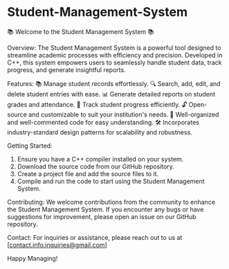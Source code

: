 # Student-Management-System
📚 Welcome to the Student Management System 📚


Overview:
The Student Management System is a powerful tool designed to streamline academic processes with efficiency and precision. Developed in C++, this system empowers users to seamlessly handle student data, track progress, and generate insightful reports.

Features:
📚 Manage student records effortlessly.
🔍 Search, add, edit, and delete student entries with ease.
📊 Generate detailed reports on student grades and attendance.
🔄 Track student progress efficiently.
🔓 Open-source and customizable to suit your institution's needs.
🧠 Well-organized and well-commented code for easy understanding.
🛠️ Incorporates industry-standard design patterns for scalability and robustness.

Getting Started:
1. Ensure you have a C++ compiler installed on your system.
2. Download the source code from our GitHub repository.
3. Create a project file and add the source files to it.
4. Compile and run the code to start using the Student Management System.

Contributing:
We welcome contributions from the community to enhance the Student Management System. If you encounter any bugs or have suggestions for improvement, please open an issue on our GitHub repository.

Contact: For inquiries or assistance, please reach out to us at [contact.info.inquiries@gmail.com]


Happy Managing!

